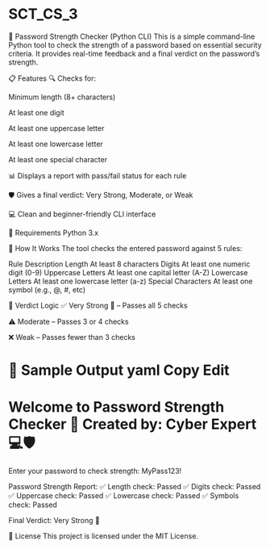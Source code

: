 # SCT_CS_3
🔐 Password Strength Checker (Python CLI)
This is a simple command-line Python tool to check the strength of a password based on essential security criteria. It provides real-time feedback and a final verdict on the password’s strength.

📋 Features
🔍 Checks for:

Minimum length (8+ characters)

At least one digit

At least one uppercase letter

At least one lowercase letter

At least one special character

📊 Displays a report with pass/fail status for each rule

🛡️ Gives a final verdict: Very Strong, Moderate, or Weak

💻 Clean and beginner-friendly CLI interface

🧰 Requirements
Python 3.x

🧠 How It Works
The tool checks the entered password against 5 rules:

Rule	Description
Length	At least 8 characters
Digits	At least one numeric digit (0-9)
Uppercase Letters	At least one capital letter (A-Z)
Lowercase Letters	At least one lowercase letter (a-z)
Special Characters	At least one symbol (e.g., @, #, etc)

🏁 Verdict Logic
✅ Very Strong 🔐 – Passes all 5 checks

⚠️ Moderate – Passes 3 or 4 checks

❌ Weak – Passes fewer than 3 checks

🧾 Sample Output
yaml
Copy
Edit
==========================================
  Welcome to Password Strength Checker 🔐
       Created by: Cyber Expert 💻🛡️
==========================================

Enter your password to check strength: MyPass123!

Password Strength Report:
✅ Length check: Passed
✅ Digits check: Passed
✅ Uppercase check: Passed
✅ Lowercase check: Passed
✅ Symbols check: Passed

Final Verdict: Very Strong 🔐

📜 License
This project is licensed under the MIT License.
